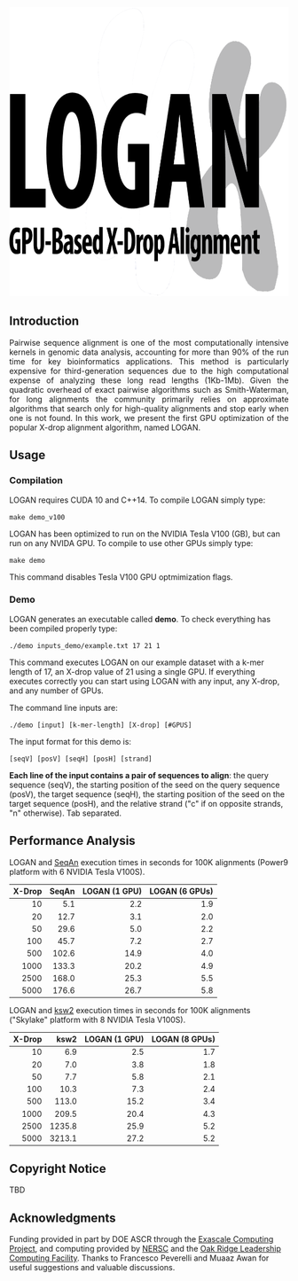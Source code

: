 <p align="center">
  <img width="800" height="522" src="https://github.com/albertozeni/logan/blob/master/media/logan.png">
</p>

## Introduction
<p align="justify">
Pairwise sequence alignment is one of the most computationally intensive kernels in genomic data analysis, accounting for more than 90% of the run time for key bioinformatics applications. This method is particularly expensive for third-generation sequences due to the high computational expense of analyzing these long read lengths (1Kb-1Mb). Given the quadratic overhead of exact pairwise algorithms such as Smith-Waterman, for long alignments the community primarily relies on approximate algorithms that search only for high-quality alignments and stop early when one is not found. In this work, we present the first GPU optimization of the popular X-drop alignment algorithm, named LOGAN.
</p>

## Usage

### Compilation

LOGAN requires CUDA 10 and C++14. To compile LOGAN simply type:
```
make demo_v100
```
LOGAN has been optimized to run on the NVIDIA Tesla V100 (GB), but can run on any NVIDA GPU.
To compile to use other GPUs simply type:
```
make demo
```
This command disables Tesla V100 GPU optmimization flags. 

### Demo
LOGAN generates an executable called **demo**.
To check everything has been compiled properly type:
```
./demo inputs_demo/example.txt 17 21 1
```
This command executes LOGAN on our example dataset with a k-mer length of 17, an X-drop value of 21 using a single GPU.
If everything executes correctly you can start using LOGAN with any input, any X-drop, and any number of GPUs.

The command line inputs are:
```
./demo [input] [k-mer-length] [X-drop] [#GPUS]
```
The input format for this demo is:
```
[seqV] [posV] [seqH] [posH] [strand]
```
**Each line of the input contains a pair of sequences to align**: the query sequence (seqV), the starting position of the seed on the query sequence (posV), the target sequence (seqH), the starting position of the seed on the target sequence (posH), and the relative strand ("c" if on opposite strands, "n" otherwise). Tab separated.

## Performance Analysis

LOGAN and [SeqAn](https://github.com/seqan/seqan) execution times in seconds for 100K alignments (Power9 platform with 6 NVIDIA Tesla V100S).

| X-Drop 	| SeqAn 	| LOGAN (1 GPU) 	| LOGAN (6 GPUs) 	|
|--------:	|-------:	|---------------:	|----------------:	|
|   10  	|   5.1		|          	2.2 	|            1.9 	|
|   20  	|   12.7	|           3.1 	|            2.0 	|
|   50  	|   29.6	|           5.0 	|            2.2 	|
|   100  	|   45.7	|           7.2 	|            2.7 	|
|   500  	|   102.6	|           14.9 	|            4.0 	|
|   1000  	|   133.3	|           20.2 	|            4.9 	|
|   2500  	|   168.0	|           25.3 	|            5.5 	|
|   5000  	|   176.6	|           26.7 	|            5.8 	|

LOGAN and [ksw2](https://github.com/lh3/ksw2) execution times in seconds for 100K alignments ("Skylake" platform with 8 NVIDIA Tesla V100S).

| X-Drop 	| ksw2 		| LOGAN (1 GPU) 	| LOGAN (8 GPUs) 	|
|--------:	|-------:	|---------------:	|----------------:	|
|   10  	|   6.9		|          2.5		|            1.7 	|
|   20  	|   7.0		|          3.8		|            1.8 	|
|   50  	|   7.7		|          5.8		|            2.1 	|
|   100  	|   10.3	|          7.3		|            2.4 	|
|   500  	|   113.0	|          15.2		|            3.4 	|
|   1000  	|   209.5	|          20.4		|            4.3 	|
|   2500  	|   1235.8	|          25.9		|            5.2 	|
|   5000  	|   3213.1	|          27.2		|            5.2 	|

## Copyright Notice

TBD

## Acknowledgments

Funding provided in part by DOE ASCR through the [Exascale Computing Project](https://www.exascaleproject.org/), and computing provided by [NERSC](https://www.nersc.gov/) and the [Oak Ridge Leadership Computing Facility](https://www.olcf.ornl.gov/). Thanks to Francesco Peverelli and Muaaz Awan for useful suggestions and valuable discussions.
